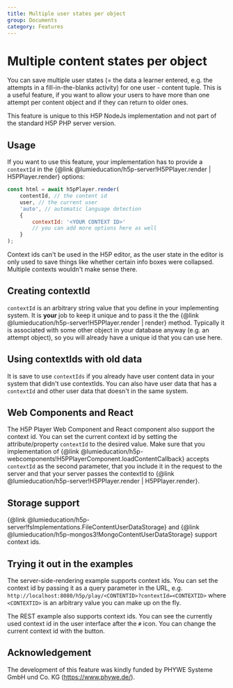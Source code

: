 ```yaml
---
title: Multiple user states per object
group: Documents
category: Features
---
```


# Multiple content states per object

You can save multiple user states (= the data a learner entered, e.g. the
attempts in a fill-in-the-blanks activity) for one user - content tuple. This is
a useful feature, if you want to allow your users to have more than one attempt
per content object and if they can return to older ones.

This feature is unique to this H5P NodeJs implementation and not part of the
standard H5P PHP server version.

## Usage

If you want to use this feature, your implementation has to provide a
`contextId` in the {@link @lumieducation/h5p-server!H5PPlayer.render |
H5PPlayer.render} options:

```js
const html = await h5pPlayer.render(
    contentId, // the content id
    user, // the current user
    'auto', // automatic language detection
    {
        contextId: '<YOUR CONTEXT ID>'
        // you can add more options here as well
    }
);
```

Context ids can't be used in the H5P editor, as the user state in the editor is
only used to save things like whether certain info boxes were collapsed.
Multiple contexts wouldn't make sense there.

## Creating contextId

`contextId` is an arbitrary string value that you define in your implementing
system. It is **your** job to keep it unique and to pass it the the {@link
@lumieducation/h5p-server!H5PPlayer.render | render} method. Typically it is
associated with some other object in your database anyway (e.g. an attempt
object), so you will already have a unique id that you can use here.

## Using contextIds with old data

It is save to use `contextIds` if you already have user content data in your
system that didn't use contextIds. You can also have user data that has a
`contextId` and other user data that doesn't in the same system.

## Web Components and React

The H5P Player Web Component and React component also support the context id.
You can set the current context id by setting the attribute/property `contextId`
to the desired value. Make sure that you implementation of {@link
@lumieducation/h5p-webcomponents!H5PPlayerComponent.loadContentCallback} accepts
`contextId` as the second parameter, that you include it in the request to the
server and that your server passes the contextId to {@link
@lumieducation/h5p-server!H5PPlayer.render | H5PPlayer.render}.

## Storage support

{@link @lumieducation/h5p-server!fsImplementations.FileContentUserDataStorage}
and {@link @lumieducation/h5p-mongos3!MongoContentUserDataStorage} support
context ids.

## Trying it out in the examples

The server-side-rendering example supports context ids. You can set the context
id by passing it as a query parameter in the URL, e.g.
`http://localhost:8080/h5p/play/<CONTENTID>?contextId=<CONTEXTID>` where
`<CONTEXTID>` is an arbitrary value you can make up on the fly.

The REST example also supports context ids. You can see the currently used
context id in the user interface after the `#` icon. You can change the current
context id with the button.

## Acknowledgement

The development of this feature was kindly funded by PHYWE Systeme GmbH und Co.
KG (https://www.phywe.de/).
